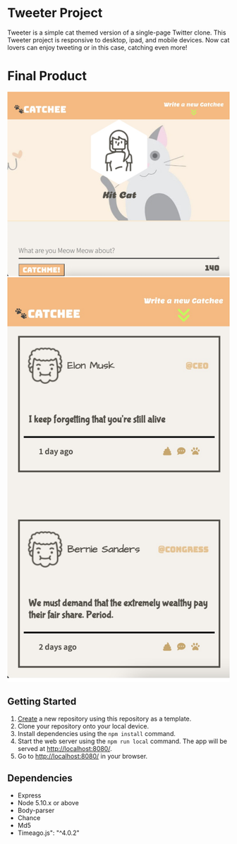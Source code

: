 # Tweeter Project

Tweeter is a simple cat themed version of a single-page Twitter clone. This Tweeter project is responsive to desktop, ipad, and mobile devices. Now cat lovers can enjoy tweeting or in this case, catching even more!

# Final Product

!["IPAD device of Catchee"](https://github.com/Kuangdia/tweeter/blob/master/docs/catchee.png)
!["Sample tweets"](https://github.com/Kuangdia/tweeter/blob/master/docs/tweets.png)

## Getting Started

1. [Create](https://docs.github.com/en/repositories/creating-and-managing-repositories/creating-a-repository-from-a-template) a new repository using this repository as a template.
2. Clone your repository onto your local device.
3. Install dependencies using the `npm install` command.
3. Start the web server using the `npm run local` command. The app will be served at <http://localhost:8080/>.
4. Go to <http://localhost:8080/> in your browser.

## Dependencies

- Express
- Node 5.10.x or above
- Body-parser
- Chance
- Md5
- Timeago.js": "^4.0.2"
